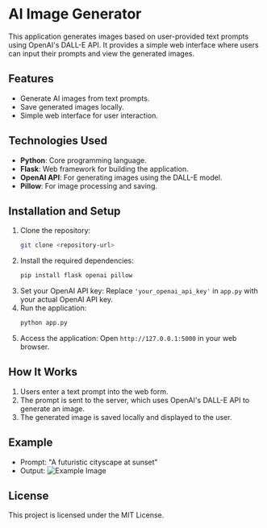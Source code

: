 
# AI Image Generator

This application generates images based on user-provided text prompts using OpenAI's DALL-E API. It provides a simple web interface where users can input their prompts and view the generated images.

## Features
- Generate AI images from text prompts.
- Save generated images locally.
- Simple web interface for user interaction.

## Technologies Used
- **Python**: Core programming language.
- **Flask**: Web framework for building the application.
- **OpenAI API**: For generating images using the DALL-E model.
- **Pillow**: For image processing and saving.

## Installation and Setup
1. Clone the repository:
   ```bash
   git clone <repository-url>
   ```
2. Install the required dependencies:
   ```bash
   pip install flask openai pillow
   ```
3. Set your OpenAI API key:
   Replace `'your_openai_api_key'` in `app.py` with your actual OpenAI API key.
4. Run the application:
   ```bash
   python app.py
   ```
5. Access the application:
   Open `http://127.0.0.1:5000` in your web browser.

## How It Works
1. Users enter a text prompt into the web form.
2. The prompt is sent to the server, which uses OpenAI's DALL-E API to generate an image.
3. The generated image is saved locally and displayed to the user.

## Example
- Prompt: "A futuristic cityscape at sunset"
- Output: ![Example Image](generated_images/example.png)

## License
This project is licensed under the MIT License.
